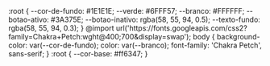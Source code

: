 <link rel="stylesheet" href="style.css">
:root {
    --cor-de-fundo: #1E1E1E;
    --verde: #6FFF57;
    --branco: #FFFFFF;
    --botao-ativo: #3A375E;
    --botao-inativo: rgba(58, 55, 94, 0.5);
    --texto-fundo: rgba(58, 55, 94, 0.3);
}
@import url('https://fonts.googleapis.com/css2?family=Chakra+Petch:wght@400;700&display=swap');
body {
    background-color: var(--cor-de-fundo);
    color: var(--branco);
    font-family: 'Chakra Petch', sans-serif;
}
:root {
    --cor-base: #ff6347;
  }
  
